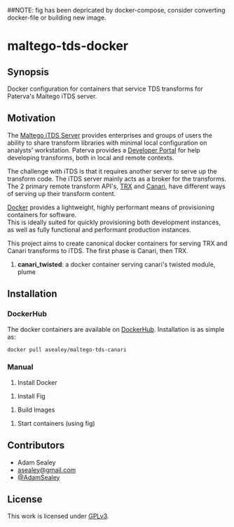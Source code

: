 ##NOTE: fig has been depricated by docker-compose, consider converting docker-file or building new image.


maltego-tds-docker
============

## Synopsis

Docker configuration for containers that service TDS transforms for Paterva's
Maltego iTDS server.

## Motivation

The [Maltego iTDS Server](https://www.paterva.com/web6/products/servers.php)
provides enterprises and groups of users the ability to share transform libraries
with minimal local configuration on analysts' workstation. Paterva provides a
[Developer Portal](http://dev.paterva.com/developer/) for help developing
transforms, both in local and remote contexts.

The challenge with iTDS is that it requires another server to serve up the
transform code.  The iTDS server mainly acts as a broker for the transforms.
The 2 primary remote transform API's,
[TRX](http://dev.paterva.com/developer/downloads/TRX_documentation20150217.pdf)
and [Canari](http://www.canariproject.com/canari-a-quick-introduction/),
have different ways of serving up their transform content.

[Docker](https://www.docker.com/) provides a lightweight, highly performant
means of provisioning containers for software.  
This is ideally suited for quickly provisioning both development instances,
as well as fully functional and performant production instances.

This project aims to create canonical docker containers for serving TRX and
Canari transforms to iTDS.  The first phase is Canari, then TRX.

1. **canari_twisted**: a docker container serving canari's twisted module, plume

## Installation

### DockerHub
The docker containers are available on [DockerHub](https://registry.hub.docker.com/u/asealey/maltego-tds-canari/).
Installation is as simple as:

`docker pull asealey/maltego-tds-canari`

### Manual
1. Install Docker
<!--- Expand --->
1. Install Fig
<!--- Expand --->
1. Build Images
<!--- Expand --->
1. Start containers (using fig)
<!--- Expand --->

## Contributors

* Adam Sealey
 * <asealey@gmail.com>
 * [@AdamSealey](https://twitter.com/adamsealey)

## License

This work is licensed under [GPLv3](https://www.gnu.org/licenses/quick-guide-gplv3.html).
